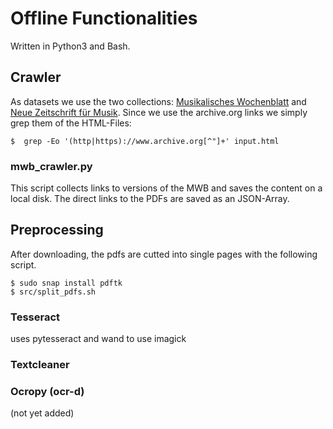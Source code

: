 # Offline Functionalities

Written in Python3 and Bash.


## Crawler
As datasets we use the two collections: [Musikalisches Wochenblatt](https://de.wikisource.org/wiki/Musikalisches_Wochenblatt_(Leipzig)) and 
 [Neue Zeitschrift für Musik](https://de.wikisource.org/wiki/Neue_Zeitschrift_f%C3%BCr_Musik). Since we use the archive.org links we simply grep them of the HTML-Files:
 
 	$  grep -Eo '(http|https)://www.archive.org[^"]+' input.html 


### mwb_crawler.py
This script collects links to versions of the MWB and saves the content on a local disk. The direct links to the PDFs are saved as an JSON-Array.


## Preprocessing

After downloading, the pdfs are cutted into single pages with the following script.

	$ sudo snap install pdftk
	$ src/split_pdfs.sh
	

### Tesseract
uses pytesseract and wand to use imagick

### Textcleaner


### Ocropy (ocr-d)

(not yet added)



